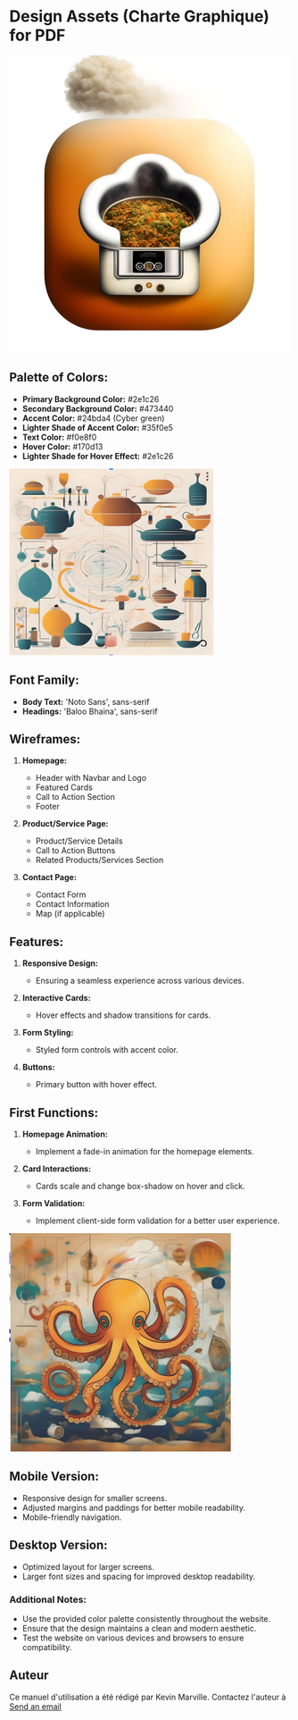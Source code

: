 # Design Assets (Charte Graphique) for PDF

![Bookish-Octo-Invention Logo](images/md/logo.jpeg)

## Palette of Colors:
- **Primary Background Color:** #2e1c26
- **Secondary Background Color:** #473440
- **Accent Color:** #24bda4 (Cyber green)
- **Lighter Shade of Accent Color:** #35f0e5
- **Text Color:** #f0e8f0
- **Hover Color:** #170d13
- **Lighter Shade for Hover Effect:** #2e1c26

![Bookish-Octo-Invention Logo2](images/md/logo2.png)

## Font Family:
- **Body Text:** 'Noto Sans', sans-serif
- **Headings:** 'Baloo Bhaina', sans-serif

## Wireframes:
1. **Homepage:**
   - Header with Navbar and Logo
   - Featured Cards
   - Call to Action Section
   - Footer

2. **Product/Service Page:**
   - Product/Service Details
   - Call to Action Buttons
   - Related Products/Services Section

3. **Contact Page:**
   - Contact Form
   - Contact Information
   - Map (if applicable)

## Features:
1. **Responsive Design:**
   - Ensuring a seamless experience across various devices.

2. **Interactive Cards:**
   - Hover effects and shadow transitions for cards.

3. **Form Styling:**
   - Styled form controls with accent color.

4. **Buttons:**
   - Primary button with hover effect.

## First Functions:
1. **Homepage Animation:**
   - Implement a fade-in animation for the homepage elements.

2. **Card Interactions:**
   - Cards scale and change box-shadow on hover and click.

3. **Form Validation:**
   - Implement client-side form validation for a better user experience.

![Bookish-Octo-Invention Logo3](images/md/logo3.png)

## Mobile Version:
- Responsive design for smaller screens.
- Adjusted margins and paddings for better mobile readability.
- Mobile-friendly navigation.

## Desktop Version:
- Optimized layout for larger screens.
- Larger font sizes and spacing for improved desktop readability.

### Additional Notes:
- Use the provided color palette consistently throughout the website.
- Ensure that the design maintains a clean and modern aesthetic.
- Test the website on various devices and browsers to ensure compatibility.

## Auteur

Ce manuel d'utilisation a été rédigé par Kevin Marville. Contactez l'auteur à [Send an email](mailto:kevinmarville@gmail.com)
